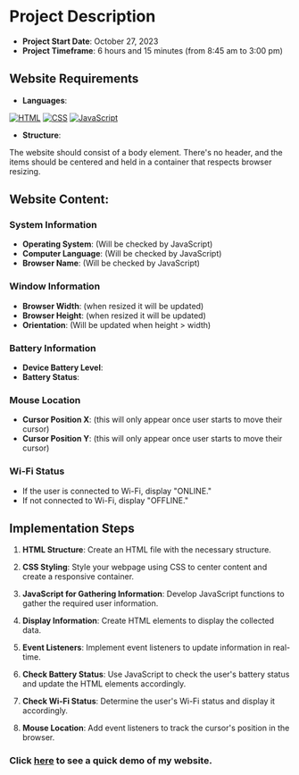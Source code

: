 # Project Description

- **Project Start Date**: October 27, 2023
- **Project Timeframe**: 6 hours and 15 minutes (from 8:45 am to 3:00 pm)

## Website Requirements

- **Languages**:

[![HTML](https://img.shields.io/badge/HTML-FF5733?style=for-the-badge&logo=html5&logoColor=white)](https://www.w3.org/TR/html52/)
[![CSS](https://img.shields.io/badge/CSS-1572B6?style=for-the-badge&logo=css3&logoColor=white)](https://www.w3.org/Style/CSS/Overview.en.html)
[![JavaScript](https://img.shields.io/badge/JavaScript-F7DF1E?style=for-the-badge&logo=javascript&logoColor=black)](https://developer.mozilla.org/en-US/docs/Web/JavaScript)
- **Structure**:

The website should consist of a body element. There's no header, and the items should be centered and held in a container that respects browser resizing.

## Website Content:

### System Information
- **Operating System**: (Will be checked by JavaScript)
- **Computer Language**: (Will be checked by JavaScript) 
- **Browser Name**: (Will be checked by JavaScript) 

### Window Information
- **Browser Width**: (when resized it will be updated)
- **Browser Height**: (when resized it will be updated)
- **Orientation**: (Will be updated when height > width)

### Battery Information
- **Device Battery Level**: 
- **Battery Status**: 

### Mouse Location
- **Cursor Position X**: (this will only appear once user starts to move their cursor)
- **Cursor Position Y**: (this will only appear once user starts to move their cursor)

### Wi-Fi Status
- If the user is connected to Wi-Fi, display "ONLINE."
- If not connected to Wi-Fi, display "OFFLINE."

## Implementation Steps

1. **HTML Structure**: Create an HTML file with the necessary structure.

2. **CSS Styling**: Style your webpage using CSS to center content and create a responsive container.

3. **JavaScript for Gathering Information**: Develop JavaScript functions to gather the required user information.

4. **Display Information**: Create HTML elements to display the collected data.

5. **Event Listeners**: Implement event listeners to update information in real-time.

6. **Check Battery Status**: Use JavaScript to check the user's battery status and update the HTML elements accordingly.

7. **Check Wi-Fi Status**: Determine the user's Wi-Fi status and display it accordingly.

8. **Mouse Location**: Add event listeners to track the cursor's position in the browser.

### Click [here](https://nnifemi.github.io/client-detection/) to see a quick demo of my website.
